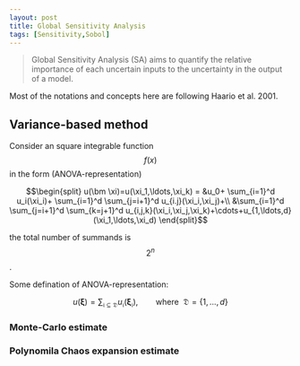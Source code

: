 ```yaml
---
layout: post
title: Global Sensitivity Analysis 
tags: [Sensitivity,Sobol]
---
```


>Global Sensitivity Analysis (SA) aims to quantify the relative importance of
>each uncertain inputs to the uncertainty in the output of a model.

Most of the notations and concepts here are following Haario et al. 2001.

## Variance-based method 
Consider an square integrable function $$f(x)$$ in the form
(ANOVA-representation)

$$\begin{split}
u(\bm \xi)=u(\xi_1,\ldots,\xi_k) =
&u_0+ \sum_{i=1}^d u_i(\xi_i)+
        \sum_{i=1}^d \sum_{j=i+1}^d u_{i.j}(\xi_i,\xi_j)+\\
		        &\sum_{i=1}^d \sum_{j=i+1}^d \sum_{k=j+1}^d
				        u_{i,j,k}(\xi_i,\xi_j,\xi_k)+\cdots+u_{1,\ldots,d}(\xi_1,\ldots,\xi_d)
						\end{split}$$

the total number of summands is $$2^n$$.

Some defination of ANOVA-representation:

$$ u(\bm \xi)=\sum_{ \mathfrak i \subseteq \mathfrak D} u_{\mathfrak i}(\bm
         \xi_{\mathfrak i}), \qquad \mbox{where}\ \
		         \mathfrak D=\{1,\ldots,d\}$$

### Monte-Carlo estimate



### Polynomila Chaos expansion estimate
